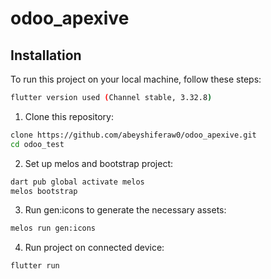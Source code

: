 # odoo_apexive

## Installation

To run this project on your local machine, follow these steps:

```bash
flutter version used (Channel stable, 3.32.8)
```

1. Clone this repository:
```bash
clone https://github.com/abeyshiferaw0/odoo_apexive.git
cd odoo_test
```
2. Set up melos and bootstrap project:
```bash
dart pub global activate melos
melos bootstrap
```
3. Run gen:icons to generate the necessary assets:
```bash
melos run gen:icons
```
4. Run project on connected device:
```bash
flutter run
```
